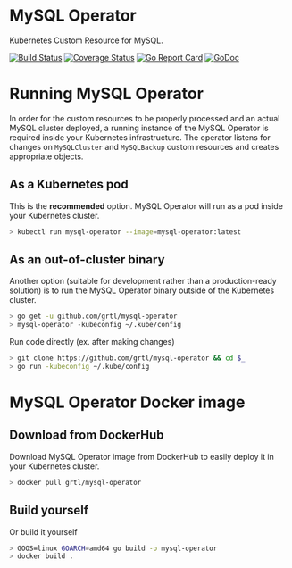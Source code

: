 # MySQL Operator
Kubernetes Custom Resource for MySQL.

[![Build Status](https://travis-ci.org/grtl/mysql-operator.svg?branch=master)](https://travis-ci.org/grtl/mysql-operator)
[![Coverage Status](https://coveralls.io/repos/github/grtl/mysql-operator/badge.svg?branch=master)](https://coveralls.io/github/grtl/mysql-operator?branch=master)
[![Go Report Card](https://goreportcard.com/badge/github.com/grtl/mysql-operator)](https://goreportcard.com/report/github.com/grtl/mysql-operator)
[![GoDoc](https://godoc.org/github.com/grtl/mysql-operator?status.svg)](https://godoc.org/github.com/grtl/mysql-operator)

# Running MySQL Operator
In order for the custom resources to be properly processed and an actual MySQL cluster
deployed, a running instance of the MySQL Operator is required inside your Kubernetes
infrastructure. The operator listens for changes on `MySQLCluster` and `MySQLBackup`
custom resources and creates appropriate objects.

## As a Kubernetes pod
This is the __recommended__ option. MySQL Operator will run as a pod inside your
Kubernetes cluster.
```sh
> kubectl run mysql-operator --image=mysql-operator:latest
```

## As an out-of-cluster binary
Another option (suitable for development rather than a production-ready solution)
is to run the MySQL Operator binary outside of the Kubernetes cluster.

```sh
> go get -u github.com/grtl/mysql-operator
> mysql-operator -kubeconfig ~/.kube/config
```

Run code directly (ex. after making changes)
```sh
> git clone https://github.com/grtl/mysql-operator && cd $_
> go run -kubeconfig ~/.kube/config
```

# MySQL Operator Docker image
## Download from DockerHub
Download MySQL Operator image from DockerHub to easily deploy it in your
Kubernetes cluster.
```sh
> docker pull grtl/mysql-operator
```
## Build yourself
Or build it yourself
```sh
> GOOS=linux GOARCH=amd64 go build -o mysql-operator
> docker build .
```

